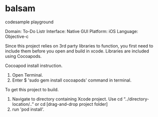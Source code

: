 # balsam
codesample playground

Domain: To-Do Listr
Interface: Native GUI
Platform: iOS
Language: Objective-c

Since this project relies on 3rd party libraries to function, you first need to include them before you open and build in xcode. Libraries are included using Cocoapods. 


Cocoapod install instruction.
  1. Open Terminal.
  2. Enter $ 'sudo gem install cocoapods' command in terminal.


To get this project to build.
  1. Navigate to directory containing Xcode project. Use cd “../directory-location/..” or cd [drag-and-drop project folder]
  2. run 'pod install'.
